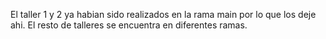 El taller 1 y 2 ya habian sido realizados en la rama main por lo que los deje ahi.
El resto de talleres se encuentra en diferentes ramas.
